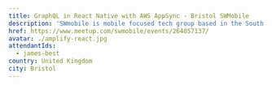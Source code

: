 ```yaml
---
title: GraphQL in React Native with AWS AppSync - Bristol SWMobile
description: 'SWmobile is mobile focused tech group based in the South West of England. I will be talking about building app with React Native, Graphql and Amplify '
href: https://www.meetup.com/swmobile/events/264057137/
avatar: ./amplify-react.jpg
attendantIds:
  - james-best
country: United Kingdom
city: Bristol
---
```

